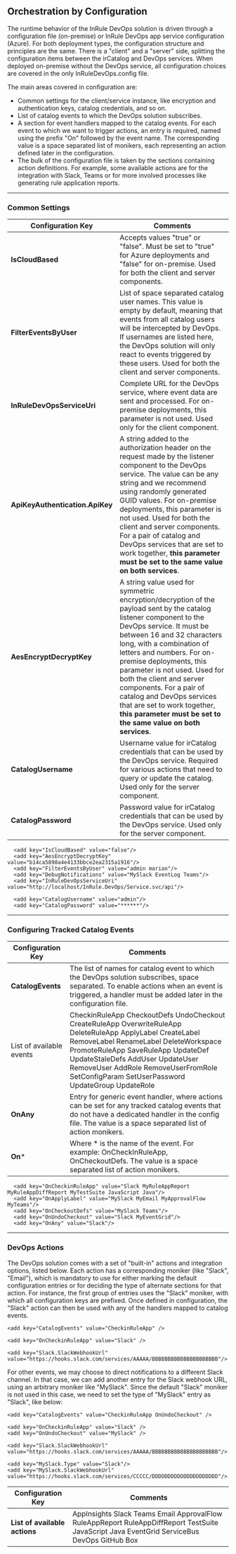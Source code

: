 ## Orchestration by Configuration

The runtime behavior of the InRule DevOps solution is driven through a configuration file (on-premise) or InRule DevOps app service configuration (Azure).  For both deployment types, the configuration structure and principles are the same.  There is a "client" and a "server" side, splitting the configuration items between the irCatalog and DevOps services.  When deployed on-premise without the DevOps service, all configuration choices are covered in the only InRuleDevOps.config file. 

The main areas covered in configuration are:

* Common settings for the client/service instance, like encryption and authentication keys, catalog credentials, and so on.
* List of catalog events to which the DevOps solution subscribes.
* A section for event handlers mapped to the catalog events.  For each event to which we want to trigger actions, an entry is required, named using the prefix "On" followed by the event name.  The corresponding value is a space separated list of monikers, each representing an action defined later in the configuration.
* The bulk of the configuration file is taken by the sections containing action definitions.  For example, some available actions are for the integration with Slack, Teams or for more involved processes like generating rule application reports.

---
### Common Settings


|Configuration Key | Comments
--- | ---
|**IsCloudBased**| Accepts values "true" or "false".  Must be set to "true" for Azure deployments and "false" for on-premise. Used for both the client and server components.
|**FilterEventsByUser**| List of space separated catalog user names.  This value is empty by default, meaning that events from all catalog users will be intercepted by DevOps.  If usernames are listed here, the DevOps solution will only react to events triggered by these users. Used for both the client and server components.
|**InRuleDevOpsServiceUri**| Complete URL for the DevOps service, where event data are sent and processed.  For on-premise deployments, this parameter is not used.  Used only for the client component.
|**ApiKeyAuthentication.ApiKey**| A string added to the authorization header on the request made by the listener component to the DevOps service. The value can be any string and we recommend using randomly generated GUID values. For on-premise deployments, this parameter is not used.   Used for both the client and server components.  For a pair of catalog and DevOps services that are set to work together, **this parameter must be set to the same value on both services**.
|**AesEncryptDecryptKey**| A string value used for symmetric encryption/decryption of the payload sent by the catalog listener component to the DevOps service. It must be between 16 and 32 characters long, with a combination of letters and numbers. For on-premise deployments, this parameter is not used.   Used for both the client and server components.  For a pair of catalog and DevOps services that are set to work together, **this parameter must be set to the same value on both services**.
|**CatalogUsername**| Username value for irCatalog credentials that can be used by the DevOps service. Required for various actions that need to query or update the catalog.  Used only for the server component.
|**CatalogPassword**| Password value for irCatalog credentials that can be used by the DevOps service.  Used only for the server component.

```
  <add key="IsCloudBased" value="false"/>
  <add key="AesEncryptDecryptKey" value="b14ca5898a4e4133bbce2ea2315a1916"/>
  <add key="FilterEventsByUser" value="admin marian"/>
  <add key="DebugNotifications" value="MySlack EventLog Teams"/>
  <add key="InRuleDevOpsServiceUri" value="http://localhost/InRule.DevOps/Service.svc/api"/>
  
  <add key="CatalogUsername" value="admin"/>
  <add key="CatalogPassword" value="******"/>
```  

---
### Configuring Tracked Catalog Events

|Configuration Key | Comments
--- | ---
|**CatalogEvents**| The list of names for catalog event to which the DevOps solution subscribes, space separated.  To enable actions when an event is triggered, a handler must be added later in the configuration file.
List of available events | CheckinRuleApp CheckoutDefs UndoCheckout CreateRuleApp OverwriteRuleApp DeleteRuleApp ApplyLabel CreateLabel RemoveLabel RenameLabel DeleteWorkspace PromoteRuleApp SaveRuleApp UpdateDef UpdateStaleDefs AddUser UpdateUser RemoveUser AddRole RemoveUserFromRole SetConfigParam SetUserPassword UpdateGroup UpdateRole
|**OnAny**| Entry for generic event handler, where actions can be set for any tracked catalog events that do not have a dedicated handler in the config file. The value is a space separated list of action monikers.
|**On***| Where * is the name of the event.  For example: OnCheckInRuleApp, OnCheckoutDefs. The value is a space separated list of action monikers.

```
  <add key="OnCheckinRuleApp" value="Slack MyRuleAppReport MyRuleAppDiffReport MyTestSuite JavaScript Java"/>
  <add key="OnApplyLabel" value="MySlack MyEmail MyApprovalFlow MyTeams"/>
  <add key="OnCheckoutDefs" value="MySlack Teams"/>
  <add key="OnUndoCheckout" value="Slack MyEventGrid"/>
  <add key="OnAny" value="Slack"/>
```

---
### DevOps Actions

The DevOps solution comes with a set of "built-in" actions and integration options, listed below.  Each action has a corresponding moniker (like "Slack", "Email"), which is mandatory to use for either marking the default configuration entries or for deciding the type of alternate sections for that action.  For instance, the first group of entries uses the "Slack" moniker, with which all configuration keys are prefixed.  Once defined in configuration, the "Slack" action can then be used with any of the handlers mapped to catalog events.

  ```
  <add key="CatalogEvents" value="CheckinRuleApp" />

  <add key="OnCheckinRuleApp" value="Slack" />

  <add key="Slack.SlackWebhookUrl" value="https://hooks.slack.com/services/AAAAA/BBBBBBBBBBBBBBBBBBBBB"/>
  ```

For other events, we may choose to direct notifications to a different Slack channel.  In that case, we can add another entry for the Slack webhook URL, using an arbitrary moniker like "MySlack".  Since the default "Slack" moniker is not used in this case, we need to set the type of "MySlack" entry as "Slack", like below:

  ```
  <add key="CatalogEvents" value="CheckinRuleApp OnUndoCheckout" />

  <add key="OnCheckinRuleApp" value="Slack" />
  <add key="OnUndoCheckout" value="MySlack" />

  <add key="Slack.SlackWebhookUrl" value="https://hooks.slack.com/services/AAAAA/BBBBBBBBBBBBBBBBBBBBB"/>

  <add key="MySlack.Type" value="Slack"/>
  <add key="MySlack.SlackWebhookUrl" value="https://hooks.slack.com/services/CCCCC/DDDDDDDDDDDDDDDDDDDDD"/>
  ```

|Configuration Key | Comments
--- | ---
**List of available actions** | AppInsights Slack Teams Email ApprovalFlow RuleAppReport RuleAppDiffReport TestSuite JavaScript Java EventGrid ServiceBus DevOps GitHub Box

